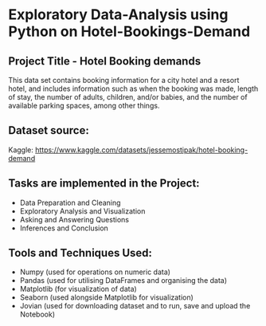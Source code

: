 # Exploratory Data-Analysis using Python on Hotel-Bookings-Demand

## Project Title - Hotel Booking demands
This data set contains booking information for a city hotel and a resort hotel, and includes information such as when the booking was made, length of stay, the number of adults, children, and/or babies, and the number of available parking spaces, among other things.

## Dataset source:
Kaggle: https://www.kaggle.com/datasets/jessemostipak/hotel-booking-demand

## Tasks are implemented in the Project:

- Data Preparation and Cleaning
- Exploratory Analysis and Visualization
- Asking and Answering Questions
- Inferences and Conclusion

## Tools and Techniques Used:
- Numpy (used for operations on numeric data)
- Pandas (used for utilising DataFrames and organising the data)
- Matplotlib (for visualization of data)
- Seaborn (used alongside Matplotlib for visualization)
- Jovian (used for downloading dataset and to run, save and upload the Notebook)
